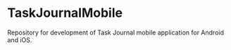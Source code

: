 # TaskJournalMobile
Repository for development of Task Journal mobile application for Android and iOS.
